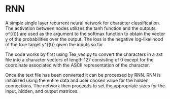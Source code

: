 # RNN

A simple single layer recurrent neural network for character classification. The activation between nodes utilizes the tanh function and the outputs o^{(t)} are used as the argument to the softmax function to obtain the vector y of the probabilities over the output. The loss is the negative log-likelihood of the true target y^{(t)} given the inputs so far  

The code works by first using Tex_vec.py to convert the characters in a .txt file into a character vectors of length 127 consisting of 0 except for the coordinate associated with the ASCII representation of the character. 

Once the text file has been converted it can be processed by RNN. RNN is initialized using the entire data and user chosen value for the hidden connections. The network then proceeds to set the appropriate sizes for the input, hidden, and output matrices. 
